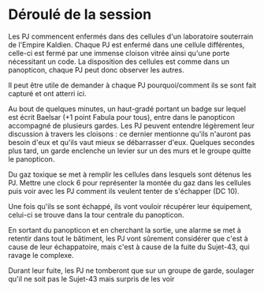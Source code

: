 # Déroulé de la session

Les PJ commencent enfermés dans des cellules d'un laboratoire souterrain de l'Empire Kaldien. 
Chaque PJ est enfermé dans une cellule différentes, celle-ci est fermé par une immense cloison vitrée ainsi qu'une porte nécessitant un code. 
La disposition des cellules est comme dans un panopticon, chaque PJ peut donc observer les autres. 

Il peut être utile de demander à chaque PJ pourquoi/comment ils se sont fait capturé et ont atterri ici.

Au bout de quelques minutes, un haut-gradé portant un badge sur lequel est écrit Baelsar (+1 point Fabula pour tous), entre dans le panopticon accompagné de plusieurs gardes. Les PJ peuvent entendre légèrement leur discussion à travers les cloisons : ce dernier mentionne qu'ils n'auront pas besoin d'eux et qu'ils vaut mieux se débarrasser d'eux.
Quelques secondes plus tard, un garde enclenche un levier sur un des murs et le groupe quitte le panopticon.

Du gaz toxique se met à remplir les cellules dans lesquels sont détenus les PJ.
Mettre une clock 6 pour représenter la montée du gaz dans les cellules puis voir avec les PJ comment ils veulent tenter de s'échapper (DC 10).

Une fois qu'ils se sont échappé, ils vont vouloir récupérer leur équipement, celui-ci se trouve dans la tour centrale du panopticon. 

En sortant du panopticon et en cherchant la sortie, une alarme se met à retentir dans tout le bâtiment, les PJ vont sûrement considérer que c'est à cause de leur échappatoire, mais c'est à cause de la fuite du Sujet-43, qui ravage le complexe.

Durant leur fuite, les PJ ne tomberont que sur un groupe de garde, soulager qu'il ne soit pas le Sujet-43 mais surpris de les voir